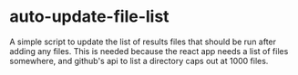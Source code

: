 # auto-update-file-list

A simple script to update the list of results files that should be run after adding any files. This is needed because the react app needs a list of files somewhere, and github's api to list a directory caps out at 1000 files.
